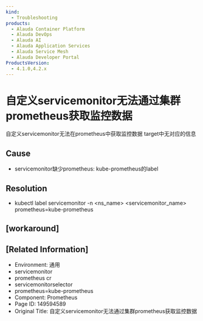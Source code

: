 ```yaml
---
kind:
  - Troubleshooting
products:
  - Alauda Container Platform
  - Alauda DevOps
  - Alauda AI
  - Alauda Application Services
  - Alauda Service Mesh
  - Alauda Developer Portal
ProductsVersion:
  - 4.1.0,4.2.x
---
```

<!-- A type of document that involves encountering a fault, diagnosing it, performing root cause analysis, and providing solutions. -->

# 自定义servicemonitor无法通过集群prometheus获取监控数据

自定义servicemonitor无法在prometheus中获取监控数据 target中无对应的信息

## Cause
- servicemonitor缺少prometheus: kube-prometheus的label

## Resolution
- kubectl label servicemonitor -n <ns_name> <servicemonitor_name> prometheus=kube-prometheus

## [workaround]

## [Related Information]
- Environment: 通用
- servicemonitor
- prometheus cr
- servicemonitorselector
- prometheus=kube-prometheus
- Component: Prometheus
- Page ID: 149594589
- Original Title: 自定义servicemonitor无法通过集群prometheus获取监控数据
